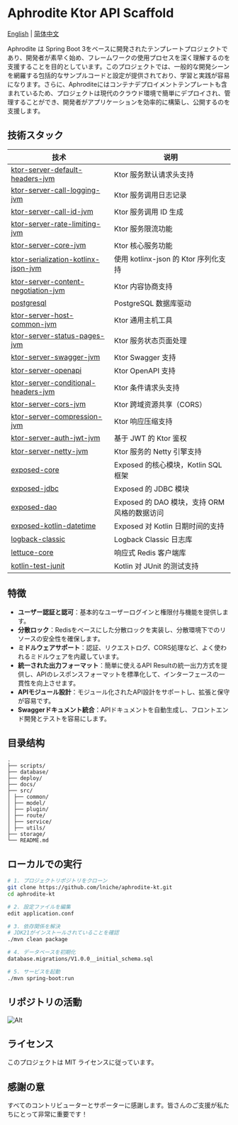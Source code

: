 # Aphrodite Ktor API Scaffold

[English](README.md) | [简体中文](README-zh.md)

Aphrodite は Spring Boot
3をベースに開発されたテンプレートプロジェクトであり、開発者が素早く始め、フレームワークの使用プロセスを深く理解するのを支援することを目的としています。このプロジェクトでは、一般的な開発シーンを網羅する包括的なサンプルコードと設定が提供されており、学習と実践が容易になります。さらに、Aphroditeにはコンテナデプロイメントテンプレートも含まれているため、プロジェクトは現代のクラウド環境で簡単にデプロイされ、管理することができ、開発者がアプリケーションを効率的に構築し、公開するのを支援します。

## 技術スタック

| 技术                                                                                   | 说明                              |
|--------------------------------------------------------------------------------------|---------------------------------|
| [ktor-server-default-headers-jvm](https://ktor.io/docs/default-headers.html)         | Ktor 服务默认请求头支持                  |
| [ktor-server-call-logging-jvm](https://ktor.io/docs/call-logging.html)               | Ktor 服务调用日志记录                   |
| [ktor-server-call-id-jvm](https://ktor.io/docs/call-id.html)                         | Ktor 服务调用 ID 生成                 |
| [ktor-server-rate-limiting-jvm](https://github.com/flaxoos/ktor-rate-limiting)       | Ktor 服务限流功能                     |
| [ktor-server-core-jvm](https://ktor.io/docs/core.html)                               | Ktor 核心服务功能                     |
| [ktor-serialization-kotlinx-json-jvm](https://ktor.io/docs/serialization.html)       | 使用 kotlinx-json 的 Ktor 序列化支持    |
| [ktor-server-content-negotiation-jvm](https://ktor.io/docs/content-negotiation.html) | Ktor 内容协商支持                     |
| [postgresql](https://jdbc.postgresql.org/)                                           | PostgreSQL 数据库驱动                |
| [ktor-server-host-common-jvm](https://ktor.io/docs/host-common.html)                 | Ktor 通用主机工具                     |
| [ktor-server-status-pages-jvm](https://ktor.io/docs/status-pages.html)               | Ktor 服务状态页面处理                   |
| [ktor-server-swagger-jvm](https://ktor.io/docs/openapi.html)                         | Ktor Swagger 支持                 |
| [ktor-server-openapi](https://ktor.io/docs/openapi.html)                             | Ktor OpenAPI 支持                 |
| [ktor-server-conditional-headers-jvm](https://ktor.io/docs/conditional-headers.html) | Ktor 条件请求头支持                    |
| [ktor-server-cors-jvm](https://ktor.io/docs/cors.html)                               | Ktor 跨域资源共享（CORS）               |
| [ktor-server-compression-jvm](https://ktor.io/docs/compression.html)                 | Ktor 响应压缩支持                     |
| [ktor-server-auth-jwt-jvm](https://ktor.io/docs/jwt.html)                            | 基于 JWT 的 Ktor 鉴权                |
| [ktor-server-netty-jvm](https://ktor.io/docs/netty.html)                             | Ktor 服务的 Netty 引擎支持             |
| [exposed-core](https://github.com/JetBrains/Exposed/wiki/Getting-Started)            | Exposed 的核心模块，Kotlin SQL 框架     |
| [exposed-jdbc](https://github.com/JetBrains/Exposed/wiki/Getting-Started)            | Exposed 的 JDBC 模块               |
| [exposed-dao](https://github.com/JetBrains/Exposed/wiki/DataAccessObjects)           | Exposed 的 DAO 模块，支持 ORM 风格的数据访问 |
| [exposed-kotlin-datetime](https://github.com/JetBrains/Exposed/wiki/Getting-Started) | Exposed 对 Kotlin 日期时间的支持        |
| [logback-classic](https://logback.qos.ch/manual/classic.html)                        | Logback Classic 日志库             |
| [lettuce-core](https://lettuce.io/core/release/reference/)                           | 响应式 Redis 客户端库                  |
| [kotlin-test-junit](https://kotlinlang.org/docs/junit-5.html)                        | Kotlin 对 JUnit 的测试支持            |

## 特徴

- **ユーザー認証と認可**：基本的なユーザーログインと権限付与機能を提供します。
- **分散ロック**：Redisをベースにした分散ロックを実装し、分散環境下でのリソースの安全性を確保します。
- **ミドルウェアサポート**：認証、リクエストログ、CORS処理など、よく使われるミドルウェアを内蔵しています。
- **統一された出力フォーマット**：簡単に使えるAPI Resultの統一出力方式を提供し、APIのレスポンスフォーマットを標準化して、インターフェースの一貫性を向上させます。
- **APIモジュール設計**：モジュール化されたAPI設計をサポートし、拡張と保守が容易です。
- **Swaggerドキュメント統合**：APIドキュメントを自動生成し、フロントエンド開発とテストを容易にします。

## 目录结构

```
.
├── scripts/
├── database/
├── deploy/
├── docs/
├── src/
│ ├── common/
│ ├── model/
│ ├── plugin/
│ ├── route/
│ ├── service/
│ ├── utils/
├── storage/
└── README.md

```

## ローカルでの実行

```bash
# 1. プロジェクトリポジトリをクローン
git clone https://github.com/lniche/aphrodite-kt.git
cd aphrodite-kt

# 2. 設定ファイルを編集
edit application.conf

# 3. 依存関係を解決
# JDK21がインストールされていることを確認
./mvn clean package

# 4. データベースを初期化
database.migrations/V1.0.0__initial_schema.sql

# 5. サービスを起動
./mvn spring-boot:run
```

## リポジトリの活動

![Alt](https://repobeats.axiom.co/api/embed/8c4c3c37cf3d00a71bc527b1a0eee18d2f20f7b5.svg "Repobeats analytics image")

## ライセンス

このプロジェクトは MIT ライセンスに従っています。

## 感謝の意

すべてのコントリビューターとサポーターに感謝します。皆さんのご支援が私たちにとって非常に重要です！

